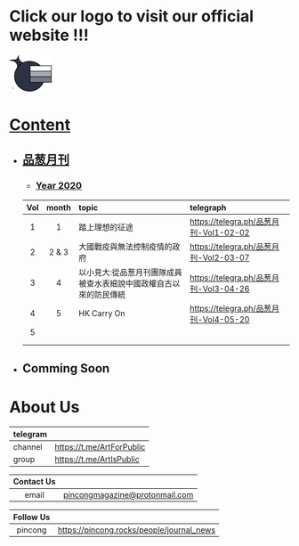 # Click our logo to visit our official website !!!
<a href="https://journal.pincong.tk/">
<img src=Logo.png width=15%>

# Content
- ## [品葱月刊](/品葱月刊)
  - ### [Year 2020](/品葱月刊/2020.md)
  |Vol|month|topic|telegraph|
  |:-:|:-:|:-|:-|
  |1|1|踏上理想的征途|https://telegra.ph/品葱月刊-Vol1-02-02|
  |2|2 & 3|大國戰疫與無法控制疫情的政府|https://telegra.ph/品葱月刊-Vol2-03-07|
  |3|4|以小見大:從品葱月刊團隊成員被查水表細說中國政權自古以來的防民傳統|https://telegra.ph/品葱月刊-Vol3-04-26|
  |4|5|HK Carry On|https://telegra.ph/品葱月刊-Vol4-05-20|
  |5||||
  |||||
  ||||

- ## Comming Soon

# About Us
|telegram||
|:-|:-|
|channel|https://t.me/ArtForPublic|
|group|https://t.me/ArtIsPublic|

|Contact Us||
|:-:|:-:|
|email|pincongmagazine@protonmail.com|

|Follow Us||
|:-:|:-:|
|pincong|https://pincong.rocks/people/journal_news|
